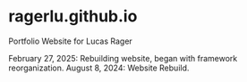 # ragerlu.github.io
Portfolio Website for Lucas Rager

February 27, 2025: Rebuilding website, began with framework reorganization. 
August 8, 2024: Website Rebuild. 
